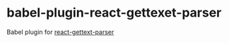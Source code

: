 # babel-plugin-react-gettexet-parser

Babel plugin for [react-gettext-parser](https://github.com/alexanderwallin/react-gettext-parser)
